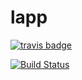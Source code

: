 lapp
====
<a href='https://travis-ci.org/pueppiblue/lapp'>
<img title='travis badge' src='https://travis-ci.org/pueppiblue/lapp.svg?branch=master'/></a>

[![Build Status](https://travis-ci.org/pueppiblue/lapp.svg?branch=master)](https://travis-ci.org/pueppiblue/lapp)
